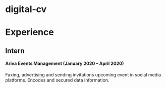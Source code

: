 # digital-cv
# Experience
## Intern
#### Ariva Events Management (January 2020 – April 2020)
Faxing, advertising and sending invitations upcoming event in social media platforms. Encodes and secured data information.
